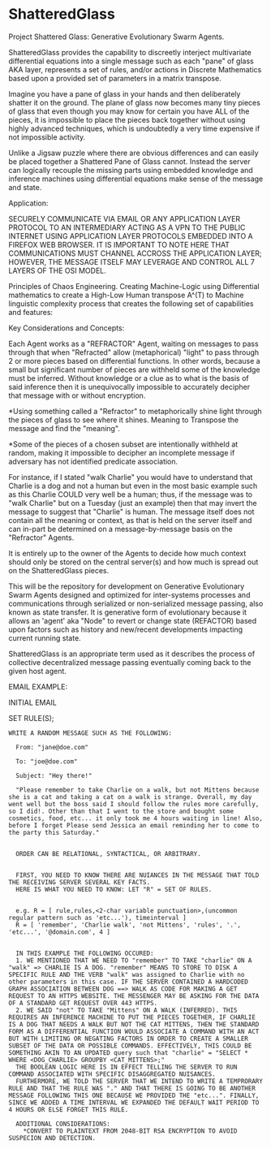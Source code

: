 # ShatteredGlass
Project Shattered Glass: Generative Evolutionary Swarm Agents.

ShatteredGlass provides the capability to discreetly interject multivariate differential equations into a single message such as each "pane" of glass AKA layer, represents a set of rules, and/or actions in Discrete Mathematics based upon a provided set of parameters in a matrix transpose. 


Imagine you have a pane of glass in your hands and then deliberately shatter it on the ground. The plane of glass now becomes many tiny pieces of glass that even though you may know for certain you have ALL of the pieces, it is impossible to place the pieces back together without using highly advanced techniques, which is undoubtedly a very time expensive if not impossible activity.  


Unlike a Jigsaw puzzle where there are obvious differences and can easily be placed together a Shattered Pane of Glass cannot. Instead the server can logically recouple the missing parts using embedded knowledge and inference machines using differential equations make sense of the message and state.


Application:

SECURELY COMMUNICATE VIA EMAIL OR ANY APPLICATION LAYER PROTOCOL TO AN INTERMEDIARY ACTING AS A VPN TO THE PUBLIC INTERNET USING APPLICATION LAYER PROTOCOLS EMBEDDED INTO A FIREFOX WEB BROWSER. IT IS IMPORTANT TO NOTE HERE THAT COMMUNICATIONS MUST CHANNEL ACCROSS THE APPLICATION LAYER; HOWEVER, THE MESSAGE ITSELF MAY LEVERAGE AND CONTROL ALL 7 LAYERS OF THE OSI MODEL.


Principles of Chaos Engineering. Creating Machine-Logic using Differential mathematics to create a High-Low Human transpose A^(T) to Machine linguistic complexity process that creates the following set of capabilities and features:


Key Considerations and Concepts:

Each Agent works as a "REFRACTOR" Agent, waiting on messages to pass through that when "Refracted" allow (metaphorical) "light" to pass through 2 or more pieces based on differential functions. In other words, because a small but significant number of pieces are withheld some of the knowledge must be inferred. Without knowledge or a clue as to what is the basis of said inference then it is unequivocally impossible to accurately decipher that message with or without encryption.


*Using something called a "Refractor" to metaphorically shine light through the pieces of glass to see where it shines. Meaning to Transpose the message and find the "meaning".

*Some of the pieces of a chosen subset are intentionally withheld at random, making it impossible to decipher an incomplete message if adversary has not identified predicate association. 

For instance, if I stated "walk Charlie" you would have to understand that Charlie is a dog and not a human but even in the most basic example such as this Charlie COULD very well be a human; thus, if the message was to "walk Charlie" but on a Tuesday (just an example) then that may invert the message to suggest that "Charlie" is human. The message itself does not contain all the meaning or context, as that is held on the server itself and can in-part be determined on a message-by-message basis on the "Refractor" Agents.


It is entirely up to the owner of the Agents to decide how much context should only be stored on the central server(s) and how much is spread out on the ShatteredGlass pieces.


This will be the repository for development on Generative Evolutionary Swarm Agents designed and optimized for inter-systems processes and communications through serialized or non-serialized message passing, also known as state transfer. It is generative form of evolutionary because it allows an 'agent' aka "Node" to revert or change state (REFACTOR) based upon factors such as history and new/recent developments impacting current running state.


ShatteredGlass is an appropriate term used as it describes the process of collective decentralized message passing eventually coming back to the given host agent.


EMAIL EXAMPLE:


INITIAL EMAIL 

  SET RULE(S);
  
    WRITE A RANDOM MESSAGE SUCH AS THE FOLLOWING:
    
      From: "jane@doe.com"
      
      To: "joe@doe.com"
      
      Subject: "Hey there!"
      
      "Please remember to take Charlie on a walk, but not Mittens because she is a cat and taking a cat on a walk is strange. Overall, my day went well but the boss said I should follow the rules more carefully, so I did!. Other than that I went to the store and bought some cosmetics, food, etc... it only took me 4 hours waiting in line! Also, before I forget Please send Jessica an email reminding her to come to the party this Saturday."
      
      
      ORDER CAN BE RELATIONAL, SYNTACTICAL, OR ARBITRARY.
       
       
      FIRST, YOU NEED TO KNOW THERE ARE NUIANCES IN THE MESSAGE THAT TOLD THE RECEIVING SERVER SEVERAL KEY FACTS. 
      HERE IS WHAT YOU NEED TO KNOW: LET "R" = SET OF RULES.
      
      
      e.g. R = [ rule,rules,<2-char variable punctuation>,(uncommon regular pattern such as 'etc...'), timeinterval ] 
      R = [ 'remember', 'Charlie walk', 'not Mittens', 'rules', '.', 'etc...', '@domain.com', 4 ]
      
      
      IN THIS EXAMPLE THE FOLLOWING OCCURED:
      1. WE MENTIONED THAT WE NEED TO "remember" TO TAKE "charlie" ON A "walk" => CHARLIE IS A DOG. "remember" MEANS TO STORE TO DISK A SPECIFIC RULE AND THE VERB "walk" was assigned to Charlie with no other parameters in this case. IF THE SERVER CONTAINED A HARDCODED GRAPH ASSOCIATION BETWEEN DOG ==> WALK AS CODE FOR MAKING A GET REQUEST TO AN HTTPS WEBSITE. THE MESSENGER MAY BE ASKING FOR THE DATA OF A STANDARD GET REQUEST OVER 443 HTTPS.
      2. WE SAID "not" TO TAKE "Mittens" ON A WALK (INFERRED). THIS REQUIRES AN INFERENCE MACHINE TO PUT THE PIECES TOGETHER, IF CHARLIE IS A DOG THAT NEEDS A WALK BUT NOT THE CAT MITTENS, THEN THE STANDARD FORM AS A DIFFERENTIAL FUNCTION WOULD ASSOCIATE A COMMAND WITH AN ACT BUT WITH LIMITING OR NEGATING FACTORS IN ORDER TO CREATE A SMALLER SUBSET OF THE DATA OR POSSIBLE COMMANDS. EFFECTIVELY, THIS COULD BE SOMETHING AKIN TO AN UPDATED query such that "charlie" = "SELECT * WHERE <DOG_CHARLIE> GROUPBY <CAT_MITTENS>;"
      THE BOOLEAN LOGIC HERE IS IN EFFECT TELLING THE SERVER TO RUN COMMAND ASSOCIATED WITH SPECIFIC DISAGGREGATED NUISANCES.
      FURTHERMORE, WE TOLD THE SERVER THAT WE INTEND TO WRITE A TEMPRORARY RULE AND THAT THE RULE WAS "." AND THAT THERE IS GOING TO BE ANOTHER MESSAGE FOLLOWING THIS ONE BECAUSE WE PROVIDED THE "etc...". FINALLY, SINCE WE ADDED A TIME INTERVAL WE EXPANDED THE DEFAULT WAIT PERIOD TO 4 HOURS OR ELSE FORGET THIS RULE.
      
      ADDITIONAL CONSIDERATIONS:
        *CONVERT TO PLAINTEXT FROM 2048-BIT RSA ENCRYPTION TO AVOID SUSPECION AND DETECTION.
